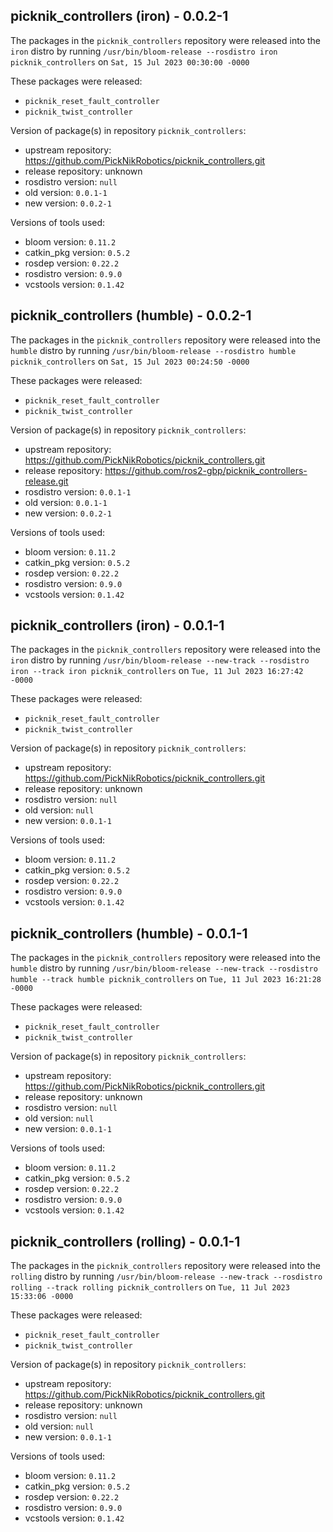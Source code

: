 ## picknik_controllers (iron) - 0.0.2-1

The packages in the `picknik_controllers` repository were released into the `iron` distro by running `/usr/bin/bloom-release --rosdistro iron picknik_controllers` on `Sat, 15 Jul 2023 00:30:00 -0000`

These packages were released:
- `picknik_reset_fault_controller`
- `picknik_twist_controller`

Version of package(s) in repository `picknik_controllers`:

- upstream repository: https://github.com/PickNikRobotics/picknik_controllers.git
- release repository: unknown
- rosdistro version: `null`
- old version: `0.0.1-1`
- new version: `0.0.2-1`

Versions of tools used:

- bloom version: `0.11.2`
- catkin_pkg version: `0.5.2`
- rosdep version: `0.22.2`
- rosdistro version: `0.9.0`
- vcstools version: `0.1.42`


## picknik_controllers (humble) - 0.0.2-1

The packages in the `picknik_controllers` repository were released into the `humble` distro by running `/usr/bin/bloom-release --rosdistro humble picknik_controllers` on `Sat, 15 Jul 2023 00:24:50 -0000`

These packages were released:
- `picknik_reset_fault_controller`
- `picknik_twist_controller`

Version of package(s) in repository `picknik_controllers`:

- upstream repository: https://github.com/PickNikRobotics/picknik_controllers.git
- release repository: https://github.com/ros2-gbp/picknik_controllers-release.git
- rosdistro version: `0.0.1-1`
- old version: `0.0.1-1`
- new version: `0.0.2-1`

Versions of tools used:

- bloom version: `0.11.2`
- catkin_pkg version: `0.5.2`
- rosdep version: `0.22.2`
- rosdistro version: `0.9.0`
- vcstools version: `0.1.42`


## picknik_controllers (iron) - 0.0.1-1

The packages in the `picknik_controllers` repository were released into the `iron` distro by running `/usr/bin/bloom-release --new-track --rosdistro iron --track iron picknik_controllers` on `Tue, 11 Jul 2023 16:27:42 -0000`

These packages were released:
- `picknik_reset_fault_controller`
- `picknik_twist_controller`

Version of package(s) in repository `picknik_controllers`:

- upstream repository: https://github.com/PickNikRobotics/picknik_controllers.git
- release repository: unknown
- rosdistro version: `null`
- old version: `null`
- new version: `0.0.1-1`

Versions of tools used:

- bloom version: `0.11.2`
- catkin_pkg version: `0.5.2`
- rosdep version: `0.22.2`
- rosdistro version: `0.9.0`
- vcstools version: `0.1.42`


## picknik_controllers (humble) - 0.0.1-1

The packages in the `picknik_controllers` repository were released into the `humble` distro by running `/usr/bin/bloom-release --new-track --rosdistro humble --track humble picknik_controllers` on `Tue, 11 Jul 2023 16:21:28 -0000`

These packages were released:
- `picknik_reset_fault_controller`
- `picknik_twist_controller`

Version of package(s) in repository `picknik_controllers`:

- upstream repository: https://github.com/PickNikRobotics/picknik_controllers.git
- release repository: unknown
- rosdistro version: `null`
- old version: `null`
- new version: `0.0.1-1`

Versions of tools used:

- bloom version: `0.11.2`
- catkin_pkg version: `0.5.2`
- rosdep version: `0.22.2`
- rosdistro version: `0.9.0`
- vcstools version: `0.1.42`


## picknik_controllers (rolling) - 0.0.1-1

The packages in the `picknik_controllers` repository were released into the `rolling` distro by running `/usr/bin/bloom-release --new-track --rosdistro rolling --track rolling picknik_controllers` on `Tue, 11 Jul 2023 15:33:06 -0000`

These packages were released:
- `picknik_reset_fault_controller`
- `picknik_twist_controller`

Version of package(s) in repository `picknik_controllers`:

- upstream repository: https://github.com/PickNikRobotics/picknik_controllers.git
- release repository: unknown
- rosdistro version: `null`
- old version: `null`
- new version: `0.0.1-1`

Versions of tools used:

- bloom version: `0.11.2`
- catkin_pkg version: `0.5.2`
- rosdep version: `0.22.2`
- rosdistro version: `0.9.0`
- vcstools version: `0.1.42`


